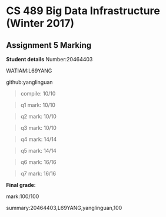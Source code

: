 # CS 489 Big Data Infrastructure (Winter 2017)
## Assignment 5 Marking
**Student details**
Number:20464403

WATIAM:L69YANG

github:yanglinguan

>compile: 10/10

>q1 mark: 10/10

>q2 mark: 10/10

>q3 mark: 10/10

>q4 mark: 14/14

>q5 mark: 14/14

>q6 mark: 16/16

>q7 mark: 16/16



**Final grade:**

mark:100/100

summary:20464403,L69YANG,yanglinguan,100

